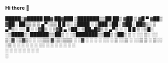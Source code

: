 ### Hi there 👋

  █████▒▓█████  ██▓     ██▓███  ▒███████▒▒██   ██▒
▓██   ▒ ▓█   ▀ ▓██▒    ▓██░  ██▒▒ ▒ ▒ ▄▀░▒▒ █ █ ▒░
▒████ ░ ▒███   ▒██░    ▓██░ ██▓▒░ ▒ ▄▀▒░ ░░  █   ░
░▓█▒  ░ ▒▓█  ▄ ▒██░    ▒██▄█▓▒ ▒  ▄▀▒   ░ ░ █ █ ▒ 
░▒█░    ░▒████▒░██████▒▒██▒ ░  ░▒███████▒▒██▒ ▒██▒
 ▒ ░    ░░ ▒░ ░░ ▒░▓  ░▒▓▒░ ░  ░░▒▒ ▓░▒░▒▒▒ ░ ░▓ ░
 ░       ░ ░  ░░ ░ ▒  ░░▒ ░     ░░▒ ▒ ░ ▒░░   ░▒ ░
 ░ ░       ░     ░ ░   ░░       ░ ░ ░ ░ ░ ░    ░  
           ░  ░    ░  ░           ░ ░     ░    ░  
                                ░                 
